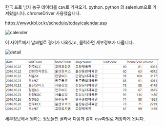 
한국 프로 남자 농구 데이터를 csv로 가져오기. python.
python 의 selenium으로 가져왔습니다. chromeDriver 사용했습니다. 

https://www.kbl.or.kr/schedule/today/calendar.asp

![calender](.image/calender.PNG)

이 사이트에서 날짜별로 경기가 나와있고, 클릭하면 세부정보가 나옵니다.

![detail](.image/detail.PNG)


![dataColumn](./image/dataColumn.PNG)

세부정보에서 원하는 정보들만 골라서 다음과 같이 csv파일로 저장하게 됩니다. 


